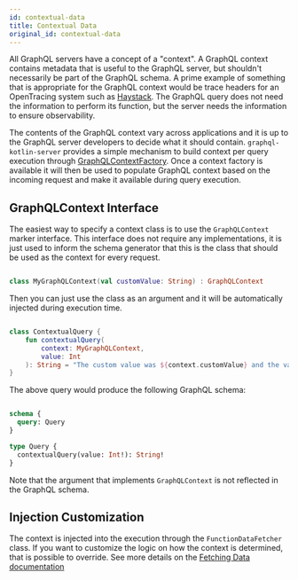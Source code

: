 ```yaml
---
id: contextual-data
title: Contextual Data
original_id: contextual-data
---
```

All GraphQL servers have a concept of a "context". A GraphQL context contains metadata that is useful to the GraphQL
server, but shouldn't necessarily be part of the GraphQL schema. A prime example of something that is appropriate
for the GraphQL context would be trace headers for an OpenTracing system such as
[Haystack](https://expediadotcom.github.io/haystack). The GraphQL query does not need the information to perform
its function, but the server needs the information to ensure observability.

The contents of the GraphQL context vary across applications and it is up to the GraphQL server developers to decide
what it should contain. `graphql-kotlin-server` provides a simple mechanism to
build context per query execution through
[GraphQLContextFactory](../../server/graphql-context-factory.md).
Once a context factory is available it will then be used to populate GraphQL context based on the incoming request and make it available during query execution.

## GraphQLContext Interface

The easiest way to specify a context class is to use the `GraphQLContext` marker interface. This interface does not require any implementations,
it is just used to inform the schema generator that this is the class that should be used as the context for every request.

```kotlin

class MyGraphQLContext(val customValue: String) : GraphQLContext

```

Then you can just use the class as an argument and it will be automatically injected during execution time.

```kotlin

class ContextualQuery {
    fun contextualQuery(
        context: MyGraphQLContext,
        value: Int
    ): String = "The custom value was ${context.customValue} and the value was $value"
}

```

The above query would produce the following GraphQL schema:

```graphql

schema {
  query: Query
}

type Query {
  contextualQuery(value: Int!): String!
}

```

Note that the argument that implements `GraphQLContext` is not reflected in the GraphQL schema.

## Injection Customization

The context is injected into the execution through the `FunctionDataFetcher` class.
If you want to customize the logic on how the context is determined, that is possible to override.
See more details on the [Fetching Data documentation](./fetching-data.md)
